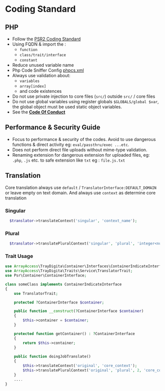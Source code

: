 # Coding Standard

## PHP

- Follow the [PSR2 Coding Standard](https://www.php-fig.org/psr/psr-2/)
- Using FQDN & import the :
  - `function`
  - `class/trait/interface`
  - `constant`
- Reduce unused variable name
- Php Code Sniffer Config [phpcs.xml](phpcs.xml)
- Always use validation about:
  - `variables`
  - `array[index]`
  - and code existences
- Do not use private injection to core files (`src/`) outside `src/` / core files
- Do not use global variables using register globals ```$GLOBALS/global $var```, the global object must be used static object variables.
- See the **[Code Of Conduct](CODE_OF_CONDUCT.md)**

## Performance & Security Guide

- Focus to performance & security of the codes. Avoid to use dangerous functions & direct activity eg: `eval/passthru/exec ...etc`. 
- Does not perform direct file uploads without mime-type validation.
- Renaming extension for dangerous extension for uploaded files, eg: `.php`, `.js` etc. to safe extension like `txt` eg : `file.js.txt`

## Translation

Core translation always use `default` / `TranslatorInterface:DEFAULT_DOMAIN` or leave empty on text domain. And always use `context` as determine core translation

### Singular

```php
  $translator->translateContext('singular', 'context_name');
```

### Plural

```php
  $translator->translatePluralContext('singular', 'plural', 'integer<number>' , 'context_name');
```

### Trait Usage

```php
use ArrayAccess\TrayDigita\Container\Interfaces\ContainerIndicateInterface;
use ArrayAccess\TrayDigita\Traits\Service\TranslatorTrait;
use Psr\Container\ContainerInterface;

class someClass implements ContainerIndicateInterface
{
    use TranslatorTrait;

    protected ?ContainerInterface $container;

    public function __construct(?ContainerInterface $container)
    {
        $this->container = $container;
    }

    protected function getContainer() : ?ContainerInterface
    {
        return $this->container;
    }
    
    public function doingJobTranslate()
    {
        $this->translateContext('original', 'core_context');
        $this->translatePluralContext('original', 'plural', 2, 'core_context');
    }
    ....
}
```
